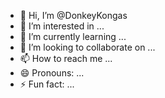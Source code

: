 - 👋 Hi, I’m @DonkeyKongas
- 👀 I’m interested in ...
- 🌱 I’m currently learning ...
- 💞️ I’m looking to collaborate on ...
- 📫 How to reach me ...
- 😄 Pronouns: ...
- ⚡ Fun fact: ...

<!---
DonkeyKongas/DonkeyKongas is a ✨ special ✨ repository because its `README.md` (this file) appears on your GitHub profile.
You can click the Preview link to take a look at your changes.
--->
